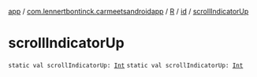 [app](../../../index.md) / [com.lennertbontinck.carmeetsandroidapp](../../index.md) / [R](../index.md) / [id](index.md) / [scrollIndicatorUp](./scroll-indicator-up.md)

# scrollIndicatorUp

`static val scrollIndicatorUp: `[`Int`](https://kotlinlang.org/api/latest/jvm/stdlib/kotlin/-int/index.html)
`static val scrollIndicatorUp: `[`Int`](https://kotlinlang.org/api/latest/jvm/stdlib/kotlin/-int/index.html)